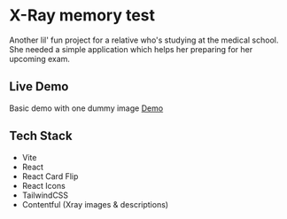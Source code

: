 # X-Ray memory test

Another lil' fun project for a relative who's studying at the medical school.
She needed a simple application which helps her preparing for her upcoming exam.

## Live Demo

Basic demo with one dummy image
[Demo](https://xray-memory-test.netlify.app)

## Tech Stack

- Vite
- React
- React Card Flip
- React Icons
- TailwindCSS
- Contentful (Xray images & descriptions)
